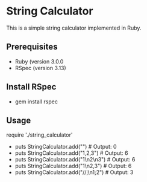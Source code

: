 # String Calculator

This is a simple string calculator implemented in Ruby.

## Prerequisites

- Ruby (version 3.0.0
- RSpec (version 3.13)


## Install RSpec
- gem install rspec


## Usage
require './string_calculator'

- puts StringCalculator.add("") # Output: 0
- puts StringCalculator.add("1,2,3") # Output: 6
- puts StringCalculator.add("1\n2\n3") # Output: 6
- puts StringCalculator.add("1\n2,3") # Output: 6
- puts StringCalculator.add("//;\n1;2") # Output: 3

